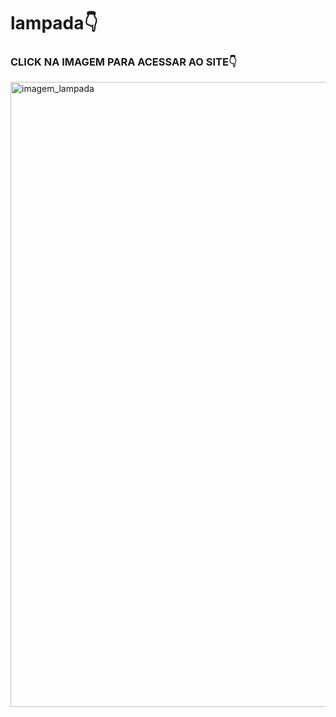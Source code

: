 # lampada👇

### CLICK NA IMAGEM PARA ACESSAR AO SITE👇
<a href="https://dorcaschagas.github.io/lampada/"><img width="1000" src="#" alt="imagem_lampada"></a>
